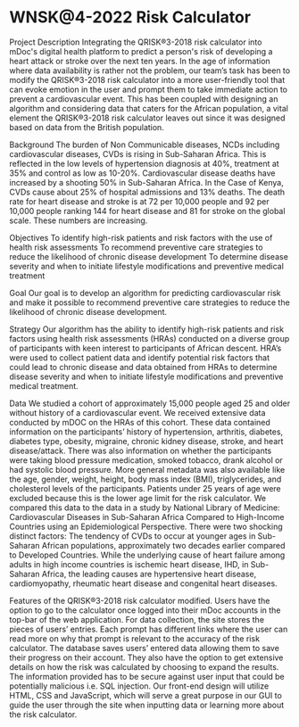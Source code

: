 # WNSK@4-2022 Risk Calculator

Project Description 
Integrating the QRISK®3-2018 risk calculator into mDoc's digital health platform to predict a person's risk of developing a heart attack or stroke over the next ten years. In the age of information where data availability is rather not the problem, our team’s task has been to modify the QRISK®3-2018 risk calculator into a more user-friendly tool that can evoke emotion in the user and prompt them to take immediate action to prevent a cardiovascular event. This has been coupled with designing an algorithm and considering data that caters for the African population, a vital element the QRISK®3-2018 risk calculator leaves out since it was designed based on data from the British population.   

Background 
The burden of Non Communicable diseases, NCDs including cardiovascular diseases, CVDs is rising in Sub-Saharan Africa. This is reflected in the low levels of hypertension diagnosis at 40%, treatment at 35% and control as low as 10-20%. Cardiovascular disease deaths have increased by a shooting 50% in Sub-Saharan Africa. In the Case of Kenya, CVDs cause about 25% of hospital admissions and 13% deaths. The death rate for heart disease and stroke is at 72 per 10,000 people and 92 per 10,000 people ranking 144 for heart disease and 81 for stroke on the global scale. These numbers are increasing. 




Objectives
To identify high-risk patients and risk factors with the use of health risk assessments
To recommend preventive care strategies to reduce the likelihood of chronic disease development
To determine disease severity and when to initiate lifestyle modifications and preventive medical treatment 
 
Goal
Our goal is to develop ​​an algorithm for predicting cardiovascular risk and make it possible to recommend preventive care strategies to reduce the likelihood of chronic disease development. 
 
Strategy
Our algorithm has the ability to identify high-risk patients and risk factors using health risk assessments (HRAs) conducted on a diverse group of participants with keen interest to participants of African descent. HRA’s were used to collect patient data and identify potential risk factors that could lead to chronic disease and data obtained from HRAs to determine disease severity and when to initiate lifestyle modifications and preventive medical treatment.
 
Data
We studied a cohort of approximately 15,000 people aged 25 and older without history of a cardiovascular event. We received extensive data conducted by mDOC on the HRAs of this cohort. These data contained information on the participants’ history of hypertension, arthritis, diabetes, diabetes type, obesity, migraine, chronic kidney disease, stroke, and heart disease/attack. There was also information on whether the participants were taking blood pressure medication, smoked tobacco, drank alcohol or had systolic blood pressure. More general metadata was also available like the age, gender, weight, height, body mass index (BMI), triglycerides, and cholesterol levels of the participants. Patients under 25 years of age were excluded because this is the lower age limit for the risk calculator.
We compared this data to the data in a study by National Library of Medicine: Cardiovascular Diseases in Sub-Saharan Africa Compared to High-Income Countries using an Epidemiological Perspective. There were two shocking distinct factors:
The tendency of CVDs to occur at younger ages in Sub-Saharan African populations, approximately two decades earlier compared to Developed Countries. 
While the underlying cause of heart failure among adults in high income countries is ischemic heart disease, IHD, in Sub-Saharan Africa, the leading causes are hypertensive heart disease, cardiomyopathy, rheumatic heart disease and congenital heart diseases. 
 
 
Features of the QRISK®3-2018 risk calculator modified. 
Users have the option to go to the calculator once logged into their mDoc accounts in the top-bar of the web application. 
For data collection, the site stores the pieces of users’ entries. Each prompt has different links where the user can read more on why that prompt is relevant to the accuracy of the risk calculator. 
The database saves users’ entered data allowing them to save their progress on their account. They also have the option to get extensive details on how the risk was calculated by choosing to expand the results.
The information provided has to be secure against user input that could be potentially malicious i.e. SQL injection. 
Our front-end design will utilize HTML, CSS and JavaScript, which will serve a great purpose in our GUI to guide the user through the site when inputting data or learning more about the risk calculator.
